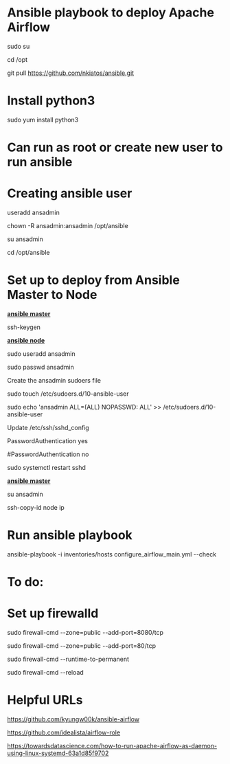 # Ansible playbook to deploy Apache Airflow

sudo su

cd /opt

git pull https://github.com/nkiatos/ansible.git

# Install python3
sudo yum install python3

# Can run as root or create new user to run ansible

# Creating ansible user
useradd ansadmin

chown -R ansadmin:ansadmin /opt/ansible

su ansadmin

cd /opt/ansible


# Set up to deploy from Ansible Master to Node


<b><u> ansible master </b></u>

ssh-keygen

<b><u> ansible node </b></u>

sudo useradd ansadmin

sudo passwd ansadmin

Create the ansadmin sudoers file

sudo touch /etc/sudoers.d/10-ansible-user

sudo echo 'ansadmin ALL=(ALL)      NOPASSWD: ALL' >> /etc/sudoers.d/10-ansible-user

Update /etc/ssh/sshd_config 

PasswordAuthentication yes

#PasswordAuthentication no

sudo systemctl restart sshd

<b><u> ansible master </b></u>

su ansadmin

ssh-copy-id node ip


# Run ansible playbook
ansible-playbook -i inventories/hosts configure_airflow_main.yml --check

# To do:
# Set up firewalld
sudo firewall-cmd --zone=public --add-port=8080/tcp

sudo firewall-cmd --zone=public --add-port=80/tcp

sudo firewall-cmd --runtime-to-permanent

sudo firewall-cmd --reload

# Helpful URLs
https://github.com/kyungw00k/ansible-airflow

https://github.com/idealista/airflow-role

https://towardsdatascience.com/how-to-run-apache-airflow-as-daemon-using-linux-systemd-63a1d85f9702
